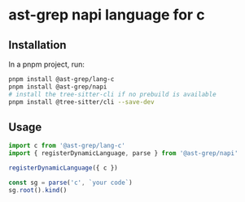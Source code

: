 # ast-grep napi language for c

## Installation

In a pnpm project, run:

```bash
pnpm install @ast-grep/lang-c
pnpm install @ast-grep/napi
# install the tree-sitter-cli if no prebuild is available
pnpm install @tree-sitter/cli --save-dev
```

## Usage

```js
import c from '@ast-grep/lang-c'
import { registerDynamicLanguage, parse } from '@ast-grep/napi'

registerDynamicLanguage({ c })

const sg = parse('c', `your code`)
sg.root().kind()
```
